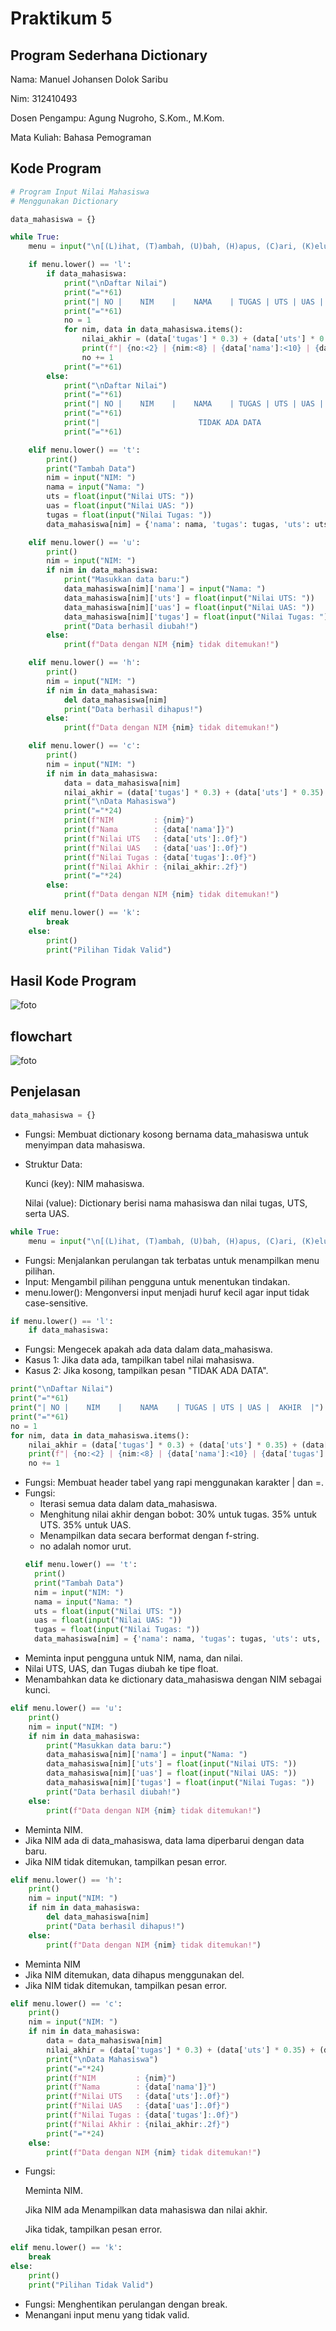 # Praktikum 5
## Program Sederhana Dictionary
Nama: Manuel Johansen Dolok Saribu

Nim: 312410493

Dosen Pengampu: Agung Nugroho, S.Kom., M.Kom.

Mata Kuliah: Bahasa Pemograman
## Kode Program
```python
# Program Input Nilai Mahasiswa
# Menggunakan Dictionary

data_mahasiswa = {}

while True:
    menu = input("\n[(L)ihat, (T)ambah, (U)bah, (H)apus, (C)ari, (K)eluar]: ")

    if menu.lower() == 'l':
        if data_mahasiswa:
            print("\nDaftar Nilai")
            print("="*61)
            print("| NO |    NIM    |    NAMA    | TUGAS | UTS | UAS |  AKHIR  |")
            print("="*61)
            no = 1
            for nim, data in data_mahasiswa.items():
                nilai_akhir = (data['tugas'] * 0.3) + (data['uts'] * 0.35) + (data['uas'] * 0.35)
                print(f"| {no:<2} | {nim:<8} | {data['nama']:<10} | {data['tugas']:<5.0f} | {data['uts']:<3.0f} | {data['uas']:<3.0f} | {nilai_akhir:<7.2f} |")
                no += 1
            print("="*61)
        else:
            print("\nDaftar Nilai")
            print("="*61)
            print("| NO |    NIM    |    NAMA    | TUGAS | UTS | UAS |  AKHIR  |")
            print("="*61)
            print("|                      TIDAK ADA DATA                       |")
            print("="*61)

    elif menu.lower() == 't':
        print()
        print("Tambah Data")
        nim = input("NIM: ")
        nama = input("Nama: ")
        uts = float(input("Nilai UTS: "))
        uas = float(input("Nilai UAS: "))
        tugas = float(input("Nilai Tugas: "))
        data_mahasiswa[nim] = {'nama': nama, 'tugas': tugas, 'uts': uts, 'uas': uas}

    elif menu.lower() == 'u':
        print()
        nim = input("NIM: ")
        if nim in data_mahasiswa:
            print("Masukkan data baru:")
            data_mahasiswa[nim]['nama'] = input("Nama: ")
            data_mahasiswa[nim]['uts'] = float(input("Nilai UTS: "))
            data_mahasiswa[nim]['uas'] = float(input("Nilai UAS: "))
            data_mahasiswa[nim]['tugas'] = float(input("Nilai Tugas: "))
            print("Data berhasil diubah!")
        else:
            print(f"Data dengan NIM {nim} tidak ditemukan!")

    elif menu.lower() == 'h':
        print()
        nim = input("NIM: ")
        if nim in data_mahasiswa:
            del data_mahasiswa[nim]
            print("Data berhasil dihapus!")
        else:
            print(f"Data dengan NIM {nim} tidak ditemukan!")

    elif menu.lower() == 'c':
        print()
        nim = input("NIM: ")
        if nim in data_mahasiswa:
            data = data_mahasiswa[nim]
            nilai_akhir = (data['tugas'] * 0.3) + (data['uts'] * 0.35) + (data['uas'] * 0.35)
            print("\nData Mahasiswa")
            print("="*24)
            print(f"NIM         : {nim}")
            print(f"Nama        : {data['nama']}")
            print(f"Nilai UTS   : {data['uts']:.0f}")
            print(f"Nilai UAS   : {data['uas']:.0f}")
            print(f"Nilai Tugas : {data['tugas']:.0f}")
            print(f"Nilai Akhir : {nilai_akhir:.2f}")
            print("="*24)
        else:
            print(f"Data dengan NIM {nim} tidak ditemukan!")

    elif menu.lower() == 'k':
        break
    else:
        print()
        print("Pilihan Tidak Valid")
```
## Hasil Kode Program
![foto](https://github.com/Manueljds2311105/foto/blob/69288e90ff5b730990a80215adcb2f0b0c0835ad/Praktikum%205.py%20-%20Visual%20Studio%20Code%20%5BAdministrator%5D%2011_27_2024%209_15_35%20AM.png)
## flowchart
![foto](https://github.com/Manueljds2311105/foto/blob/91c436c5940ff771fdb473f548f4ce3c1be9ac9f/Praktikum%205.png)
## Penjelasan
```python
data_mahasiswa = {}
```
- Fungsi: Membuat dictionary kosong bernama data_mahasiswa untuk menyimpan data mahasiswa.
- Struktur Data:

  Kunci (key): NIM mahasiswa.
  
  Nilai (value): Dictionary berisi nama mahasiswa dan nilai tugas, UTS, serta UAS.
```python
while True:
    menu = input("\n[(L)ihat, (T)ambah, (U)bah, (H)apus, (C)ari, (K)eluar]: ")
```
- Fungsi: Menjalankan perulangan tak terbatas untuk menampilkan menu pilihan.
- Input: Mengambil pilihan pengguna untuk menentukan tindakan.
- menu.lower(): Mengonversi input menjadi huruf kecil agar input tidak case-sensitive.
```python
if menu.lower() == 'l':
    if data_mahasiswa:
```
- Fungsi: Mengecek apakah ada data dalam data_mahasiswa.
- Kasus 1: Jika data ada, tampilkan tabel nilai mahasiswa.
- Kasus 2: Jika kosong, tampilkan pesan "TIDAK ADA DATA".
```python
print("\nDaftar Nilai")
print("="*61)
print("| NO |    NIM    |    NAMA    | TUGAS | UTS | UAS |  AKHIR  |")
print("="*61)
no = 1
for nim, data in data_mahasiswa.items():
    nilai_akhir = (data['tugas'] * 0.3) + (data['uts'] * 0.35) + (data['uas'] * 0.35)
    print(f"| {no:<2} | {nim:<8} | {data['nama']:<10} | {data['tugas']:<5.0f} | {data['uts']:<3.0f} | {data['uas']:<3.0f} | {nilai_akhir:<7.2f} |")
    no += 1
```
- Fungsi: Membuat header tabel yang rapi menggunakan karakter | dan =.
- Fungsi:
  - Iterasi semua data dalam data_mahasiswa.
  - Menghitung nilai akhir dengan bobot:
    30% untuk tugas.
    35% untuk UTS.
    35% untuk UAS.
  - Menampilkan data secara berformat dengan f-string.
  - no adalah nomor urut.
  ```python
  elif menu.lower() == 't':
    print()
    print("Tambah Data")
    nim = input("NIM: ")
    nama = input("Nama: ")
    uts = float(input("Nilai UTS: "))
    uas = float(input("Nilai UAS: "))
    tugas = float(input("Nilai Tugas: "))
    data_mahasiswa[nim] = {'nama': nama, 'tugas': tugas, 'uts': uts, 'uas': uas}
  ```
- Meminta input pengguna untuk NIM, nama, dan nilai.
- Nilai UTS, UAS, dan Tugas diubah ke tipe float.
- Menambahkan data ke dictionary data_mahasiswa dengan NIM sebagai kunci.
```python
elif menu.lower() == 'u':
    print()
    nim = input("NIM: ")
    if nim in data_mahasiswa:
        print("Masukkan data baru:")
        data_mahasiswa[nim]['nama'] = input("Nama: ")
        data_mahasiswa[nim]['uts'] = float(input("Nilai UTS: "))
        data_mahasiswa[nim]['uas'] = float(input("Nilai UAS: "))
        data_mahasiswa[nim]['tugas'] = float(input("Nilai Tugas: "))
        print("Data berhasil diubah!")
    else:
        print(f"Data dengan NIM {nim} tidak ditemukan!")
```
- Meminta NIM.
- Jika NIM ada di data_mahasiswa, data lama diperbarui dengan data baru.
- Jika NIM tidak ditemukan, tampilkan pesan error.
```python
elif menu.lower() == 'h':
    print()
    nim = input("NIM: ")
    if nim in data_mahasiswa:
        del data_mahasiswa[nim]
        print("Data berhasil dihapus!")
    else:
        print(f"Data dengan NIM {nim} tidak ditemukan!")
```
- Meminta NIM
- Jika NIM ditemukan, data dihapus menggunakan del.
- Jika NIM tidak ditemukan, tampilkan pesan error.
```python
elif menu.lower() == 'c':
    print()
    nim = input("NIM: ")
    if nim in data_mahasiswa:
        data = data_mahasiswa[nim]
        nilai_akhir = (data['tugas'] * 0.3) + (data['uts'] * 0.35) + (data['uas'] * 0.35)
        print("\nData Mahasiswa")
        print("="*24)
        print(f"NIM         : {nim}")
        print(f"Nama        : {data['nama']}")
        print(f"Nilai UTS   : {data['uts']:.0f}")
        print(f"Nilai UAS   : {data['uas']:.0f}")
        print(f"Nilai Tugas : {data['tugas']:.0f}")
        print(f"Nilai Akhir : {nilai_akhir:.2f}")
        print("="*24)
    else:
        print(f"Data dengan NIM {nim} tidak ditemukan!")
```
- Fungsi:
  
  Meminta NIM.
  
  Jika NIM ada Menampilkan data mahasiswa dan nilai akhir.
  
  Jika tidak, tampilkan pesan error.
```python
elif menu.lower() == 'k':
    break
else:
    print()
    print("Pilihan Tidak Valid")
```
- Fungsi: Menghentikan perulangan dengan break.
- Menangani input menu yang tidak valid.
